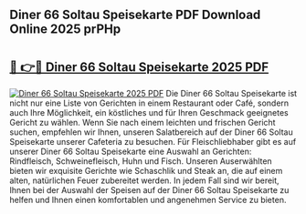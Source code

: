 ## Diner 66 Soltau Speisekarte PDF Download Online 2025 prPHp

# <h2><a href="http://gcc384b.nevu.top/?p=Diner+66+Soltau+Speisekarte">🔗 👉🔴 Diner 66 Soltau Speisekarte 2025 PDF</a></h2>

[![Diner 66 Soltau Speisekarte 2025 PDF](https://i.imgur.com/dBaPXMq.png)](http://gcc384b.nevu.top/?p=Diner+66+Soltau+Speisekarte)
Die Diner 66 Soltau Speisekarte ist nicht nur eine Liste von Gerichten in einem Restaurant oder Café, sondern auch Ihre Möglichkeit, ein köstliches und für Ihren Geschmack geeignetes Gericht zu wählen. Wenn Sie nach einem leichten und frischen Gericht suchen, empfehlen wir Ihnen, unseren Salatbereich auf der Diner 66 Soltau Speisekarte unserer Cafeteria zu besuchen. Für Fleischliebhaber gibt es auf unserer Diner 66 Soltau Speisekarte eine Auswahl an Gerichten: Rindfleisch, Schweinefleisch, Huhn und Fisch. Unseren Auserwählten bieten wir exquisite Gerichte wie Schaschlik und Steak an, die auf einem alten, natürlichen Feuer zubereitet werden. In jedem Fall sind wir bereit, Ihnen bei der Auswahl der Speisen auf der Diner 66 Soltau Speisekarte zu helfen und Ihnen einen komfortablen und angenehmen Service zu bieten.
